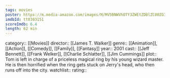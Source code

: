 ```yaml
---
tags: movies
poster: https://m.media-amazon.com/images/M/MV5BNWVhOTY3ZWEtZDBlZC00ZGI4LWE5MjUtYWMzYzM5NzQ0YWJkXkEyXkFqcGdeQXVyMTA4NDI1NTQx._V1_SX300.jpg
imdbId: tt0303151
scoreImdb: 6.4
length: 62 min
---
```


category:: [[Movies]]
director:: [[James T. Walker]]
genre:: [[Animation]], [[Action]], [[Comedy]], [[Family]], [[Fantasy]]
year:: 2001
cast:: [[Jeff Bennett]], [[Frank Welker]], [[Charlie Schlatter]], [[Jim Cummings]]
plot:: Tom is left in charge of a priceless magical ring by his young wizard master. He is then horrified when the ring gets stuck on Jerry's head, who then runs off into the city.
watchlist::
rating::
